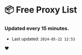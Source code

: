 # :package: Free Proxy List
### Updated every 15 minutes.

- Last updated: `2024-05-22 12:53`

:heart:

